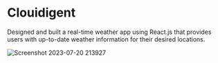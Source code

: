 # Clouidigent
Designed and built a real-time weather app using React.js that provides users with up-to-date weather information for their desired locations.

![Screenshot 2023-07-20 213927](https://github.com/ABDcan/Clouidigent/assets/101375955/17003452-44be-44e0-ab73-65096ab83397)
